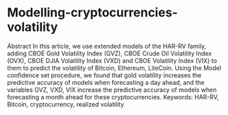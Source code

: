 # Modelling-cryptocurrencies-volatility
Abstract
In this article, we use extended models of the HAR-RV family, adding CBOE Gold Volatility Index (GVZ), CBOE Crude Oil Volatility Index (OVX), CBOE DJIA Volatility Index (VXD) and CBOE Volatility Index (VIX) to them to predict the volatility of Bitcoin, Ethereum, LiteCoin. Using the Model confidence set procedure, we found that gold volatility increases the predictive accuracy of models when forecasting a day ahead, and the variables GVZ, VXD, VIX increase the predictive accuracy of models when forecasting a month ahead for these cryptocurrencies.
	Keywords: HAR-RV, Bitcoin, cryptocurrency, realized volatility
